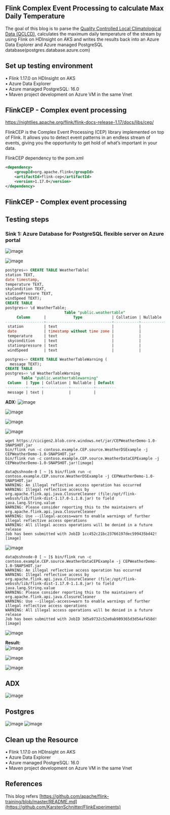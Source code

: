 ## Flink Complex Event Processing to calculate Max Daily Temperature

The goal of this blog is to parse the [Quality Controlled Local Climatological Data (QCLCD)](https://www.ncdc.noaa.gov/cdo-web/datasets), 
calculates the maximum daily temperature of the stream by using Flink on HDInsight on AKS and writes the results back into an Azure Data Explorer 
and Azure managed PostgreSQL database(postgres.database.azure.com)

## Set up testing environment

• Flink 1.17.0 on HDInsight on AKS <br>
• Azure Data Explorer  <br>
• Azure managed PostgreSQL: 16.0  <br>
• Maven project development on Azure VM in the same Vnet <br>

## FlinkCEP - Complex event processing

https://nightlies.apache.org/flink/flink-docs-release-1.17/docs/libs/cep/

FlinkCEP is the Complex Event Processing (CEP) library implemented on top of Flink. It allows you to detect event patterns in an endless stream of events, giving you the opportunity to get hold of what’s important in your data.

FlinkCEP dependency to the pom.xml 
``` xml
<dependency>
    <groupId>org.apache.flink</groupId>
    <artifactId>flink-cep</artifactId>
    <version>1.17.0</version>
</dependency>
```
## FlinkCEP - Complex event processing

## Testing steps

### Sink 1: Azure Database for PostgreSQL flexible server on Azure portal

![image](https://github.com/Baiys1234/hdinsight-aks/assets/35547706/039be564-a07f-414c-b3b4-fe1c764500f9)

![image](https://github.com/Baiys1234/hdinsight-aks/assets/35547706/164bca92-dfe3-4cdf-a1ef-f29768342c35)


``` SQL
postgres=> CREATE TABLE WeatherTable(
station TEXT,
date timestamp,
temperature TEXT,
skyCondition TEXT,
stationPressure TEXT,
windSpeed TEXT);
CREATE TABLE
postgres=> \d WeatherTable;
                          Table "public.weathertable"
     Column      |            Type             | Collation | Nullable | Default 
-----------------+-----------------------------+-----------+----------+---------
 station         | text                        |           |          | 
 date            | timestamp without time zone |           |          | 
 temperature     | text                        |           |          | 
 skycondition    | text                        |           |          | 
 stationpressure | text                        |           |          |
 windSpeed       | text                        |           |          | 

postgres=> CREATE TABLE WeatherTableWarning (
  message TEXT);
CREATE TABLE
postgres=> \d WeatherTableWarning
       Table "public.weathertablewarning"
 Column  | Type | Collation | Nullable | Default 
---------+------+-----------+----------+---------
 message | text |           |          | 
```

**ADX:**
![image](https://github.com/Baiys1234/hdinsight-aks/assets/35547706/8d3f2eb9-7ebf-4d3a-ac8d-0ef80a848045)

![image](https://github.com/Baiys1234/hdinsight-aks/assets/35547706/acf077b3-7e44-4a0c-bf31-9374d7819a00)

![image](https://github.com/Baiys1234/hdinsight-aks/assets/35547706/0e5417cc-94a6-4421-a3dd-01dfad15d336)

![image](https://github.com/Baiys1234/hdinsight-aks/assets/35547706/695c9306-5959-4bc0-8925-72b44eb5d04c)

```
wget https://cicigen2.blob.core.windows.net/jar/CEPWeatherDemo-1.0-SNAPSHOT.jar
bin/flink run -c contoso.example.CEP.source.WeatherDSExample -j CEPWeatherDemo-1.0-SNAPSHOT.jar
bin/flink run -c contoso.example.CEP.source.WeatherDataCEPExample -j CEPWeatherDemo-1.0-SNAPSHOT.jar![image]
```

```
data@sshnode-0 [ ~ ]$ bin/flink run -c contoso.example.CEP.source.WeatherDSExample -j CEPWeatherDemo-1.0-SNAPSHOT.jar
WARNING: An illegal reflective access operation has occurred
WARNING: Illegal reflective access by org.apache.flink.api.java.ClosureCleaner (file:/opt/flink-webssh/lib/flink-dist-1.17.0-1.1.8.jar) to field java.lang.String.value
WARNING: Please consider reporting this to the maintainers of org.apache.flink.api.java.ClosureCleaner
WARNING: Use --illegal-access=warn to enable warnings of further illegal reflective access operations
WARNING: All illegal access operations will be denied in a future release
Job has been submitted with JobID 1cc452c21bc23766197dec599435bd42![image]
```

![image](https://github.com/Baiys1234/hdinsight-aks/assets/35547706/45372fe4-cf4c-4c09-86cf-25242add6081)


```
data@sshnode-0 [ ~ ]$ bin/flink run -c contoso.example.CEP.source.WeatherDataCEPExample -j CEPWeatherDemo-1.0-SNAPSHOT.jar
WARNING: An illegal reflective access operation has occurred
WARNING: Illegal reflective access by org.apache.flink.api.java.ClosureCleaner (file:/opt/flink-webssh/lib/flink-dist-1.17.0-1.1.8.jar) to field java.lang.String.value
WARNING: Please consider reporting this to the maintainers of org.apache.flink.api.java.ClosureCleaner
WARNING: Use --illegal-access=warn to enable warnings of further illegal reflective access operations
WARNING: All illegal access operations will be denied in a future release
Job has been submitted with JobID 3d5a9732c52e0ab989365d3d54af458d![image]
```

![image](https://github.com/Baiys1234/hdinsight-aks/assets/35547706/7f58a8a7-a356-4a73-8db4-d6729a20f8a8)

**Result: <br>**
![image](https://github.com/Baiys1234/hdinsight-aks/assets/35547706/4e987892-e29d-4e04-9cf2-08c2db614e28)

![image](https://github.com/Baiys1234/hdinsight-aks/assets/35547706/8df71fe3-5fd2-4700-83bb-778f548ccff7)

![image](https://github.com/Baiys1234/hdinsight-aks/assets/35547706/b6ae7dd2-52cd-4bca-9648-0fe690ee822a)

## ADX
![image](https://github.com/Baiys1234/hdinsight-aks/assets/35547706/d4a78de0-1dd4-4e1a-948b-1524464a71b0)


## Postgres
![image](https://github.com/Baiys1234/hdinsight-aks/assets/35547706/04c9ae5f-89c0-4437-a9cc-ef2f0cc89356)
![image](https://github.com/Baiys1234/hdinsight-aks/assets/35547706/5d876203-949e-4daa-9c36-6e784843b72d)

## Clean up the Resource

• Flink 1.17.0 on HDInsight on AKS <br>
• Azure Data Explorer  <br>
• Azure managed PostgreSQL: 16.0  <br>
• Maven project development on Azure VM in the same Vnet <br>

## References
This blog refers [https://github.com/apache/flink-training/blob/master/README.md](https://github.com/KarstenSchnitter/FlinkExperiments)











